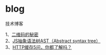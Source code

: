 # blog
技术博客


1、[二维码的秘密](https://github.com/wangmeijian/blog/blob/master/docs/%E4%BA%8C%E7%BB%B4%E7%A0%81%E7%9A%84%E7%A7%98%E5%AF%86.MD)  
2、[JS抽象语法树AST（Abstract syntax tree）](https://github.com/wangmeijian/blog/blob/master/docs/JS%E6%8A%BD%E8%B1%A1%E8%AF%AD%E6%B3%95%E6%A0%91AST%EF%BC%88Abstract%20syntax%20tree%EF%BC%89.md)  
3、[HTTP缓存5问，你都了解吗？](https://github.com/wangmeijian/blog/blob/master/docs/HTTP%E7%BC%93%E5%AD%985%E9%97%AE%EF%BC%8C%E4%BD%A0%E9%83%BD%E4%BA%86%E8%A7%A3%E5%90%97%EF%BC%9F.md)  